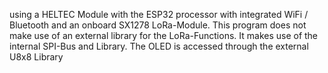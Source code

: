 using a HELTEC Module with the ESP32 processor with integrated WiFi / Bluetooth and an onboard SX1278 LoRa-Module.
This program does not make use of an external library for the LoRa-Functions.
It makes use of the internal SPI-Bus and Library.
The OLED is accessed through the external U8x8 Library
